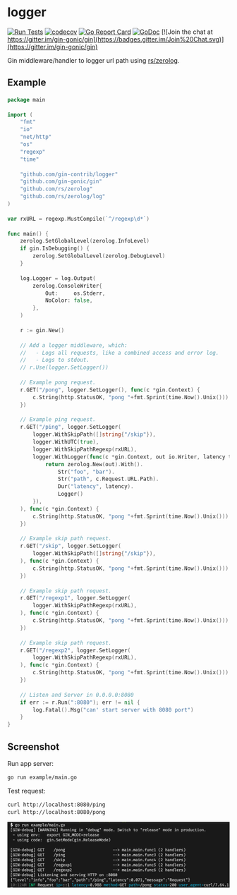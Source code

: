 # logger

[![Run Tests](https://github.com/gin-contrib/logger/actions/workflows/go.yml/badge.svg?branch=master)](https://github.com/gin-contrib/logger/actions/workflows/go.yml)
[![codecov](https://codecov.io/gh/gin-contrib/logger/branch/master/graph/badge.svg)](https://codecov.io/gh/gin-contrib/logger)
[![Go Report Card](https://goreportcard.com/badge/github.com/gin-contrib/logger)](https://goreportcard.com/report/github.com/gin-contrib/logger)
[![GoDoc](https://godoc.org/github.com/gin-contrib/logger?status.svg)](https://godoc.org/github.com/gin-contrib/logger)
[![Join the chat at https://gitter.im/gin-gonic/gin](https://badges.gitter.im/Join%20Chat.svg)](https://gitter.im/gin-gonic/gin)

Gin middleware/handler to logger url path using [rs/zerolog](https://github.com/rs/zerolog).

## Example

```go
package main

import (
	"fmt"
	"io"
	"net/http"
	"os"
	"regexp"
	"time"

	"github.com/gin-contrib/logger"
	"github.com/gin-gonic/gin"
	"github.com/rs/zerolog"
	"github.com/rs/zerolog/log"
)

var rxURL = regexp.MustCompile(`^/regexp\d*`)

func main() {
	zerolog.SetGlobalLevel(zerolog.InfoLevel)
	if gin.IsDebugging() {
		zerolog.SetGlobalLevel(zerolog.DebugLevel)
	}

	log.Logger = log.Output(
		zerolog.ConsoleWriter{
			Out:     os.Stderr,
			NoColor: false,
		},
	)

	r := gin.New()

	// Add a logger middleware, which:
	//   - Logs all requests, like a combined access and error log.
	//   - Logs to stdout.
	// r.Use(logger.SetLogger())

	// Example pong request.
	r.GET("/pong", logger.SetLogger(), func(c *gin.Context) {
		c.String(http.StatusOK, "pong "+fmt.Sprint(time.Now().Unix()))
	})

	// Example ping request.
	r.GET("/ping", logger.SetLogger(
		logger.WithSkipPath([]string{"/skip"}),
		logger.WithUTC(true),
		logger.WithSkipPathRegexp(rxURL),
		logger.WithLogger(func(c *gin.Context, out io.Writer, latency time.Duration) zerolog.Logger {
			return zerolog.New(out).With().
				Str("foo", "bar").
				Str("path", c.Request.URL.Path).
				Dur("latency", latency).
				Logger()
		}),
	), func(c *gin.Context) {
		c.String(http.StatusOK, "pong "+fmt.Sprint(time.Now().Unix()))
	})

	// Example skip path request.
	r.GET("/skip", logger.SetLogger(
		logger.WithSkipPath([]string{"/skip"}),
	), func(c *gin.Context) {
		c.String(http.StatusOK, "pong "+fmt.Sprint(time.Now().Unix()))
	})

	// Example skip path request.
	r.GET("/regexp1", logger.SetLogger(
		logger.WithSkipPathRegexp(rxURL),
	), func(c *gin.Context) {
		c.String(http.StatusOK, "pong "+fmt.Sprint(time.Now().Unix()))
	})

	// Example skip path request.
	r.GET("/regexp2", logger.SetLogger(
		logger.WithSkipPathRegexp(rxURL),
	), func(c *gin.Context) {
		c.String(http.StatusOK, "pong "+fmt.Sprint(time.Now().Unix()))
	})

	// Listen and Server in 0.0.0.0:8080
	if err := r.Run(":8080"); err != nil {
		log.Fatal().Msg("can' start server with 8080 port")
	}
}
```

## Screenshot

Run app server:

```sh
go run example/main.go
```

Test request:

```sh
curl http://localhost:8080/ping
curl http://localhost:8080/pong
```

![screenshot](./images/screen.png)
